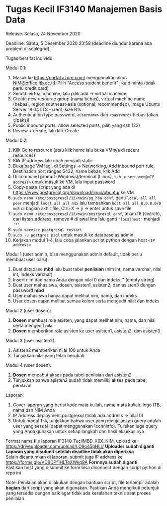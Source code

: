 # Tugas Kecil IF3140 Manajemen Basis Data
Release: Selasa, 24 November 2020

Deadline: Sabtu, 5 Desember 2020 23:59 (deadline diundur karena ada problem di scalegrid)

Tugas bersifat individu

Modul 0.1:
1. Masuk ke https://portal.azure.com/ menggunakan akun NIM@office.itb.ac.id. Pilih "Access student benefit" jika diminta (tidak perlu credit card)
2. Search virtual machine, lalu pilih add -> virtual machine
3. Create new resource group (nama bebas), virtual machine name (bebas), region southeast-asia (optional, recommended), image Ubuntu Server 18.04 LTS - Gen1, size B1s
4. Authentication type password, `<username>` dan `<password>` bebas (akan dipakai)
5. Public inbound ports: Allow selected ports, pilih yang ssh (22)
6. Review + create, lalu klik Create

Modul 0.2:
1. Klik Go to resource (atau klik home lalu buka VMnya di recent resources)
2. Klik IP address lalu ubah menjadi static
3. Buka page VM lagi, di Settings -> Networking, Add inbound port rule, Destination port ranges 5432, name bebas, klik Add
4. Di command prompt (Windows)/terminal (Linux), `ssh <username>@<IP address>` untuk masuk ke VM, lalu input password
5. Copy-paste script yang ada di https://www.postgresql.org/download/linux/ubuntu/ ke VM
6. `sudo nano /etc/postgresql/13/main/pg_hba.conf`, ganti `local all all peer` menjadi `local all all md5` lalu tambahkan `host all all 0.0.0.0/0 md5` di bagian akhir file, Ctrl+X -> y -> enter untuk save file
7. `sudo nano /etc/postgresql/13/main/postgresql.conf`, tekan f6 (search), cari listen_address, remove # di awal line lalu ganti `'localhost'` menjadi `'*'`
8. `sudo service postgresql restart`
9. `sudo -u postgres psql` untuk masuk ke database as admin
10. Kerjakan modul 1-4, lalu coba jalankan script python dengan host `<IP address>`

Modul 1 (user admin, bisa menggunakan admin default, tidak perlu membuat user baru):
1. Buat database __mbd__ lalu buat tabel __penilaian__ (nim int, nama varchar, nilai int, indeks varchar)
2. Insert nim dan nama Anda dengan nilai 0 dan indeks '' (empty string)
3. Buat user mahasiswa, dosen, asisten1, asisten2, dan asisten3 dengan password __mbd__
4. User mahasiswa hanya dapat melihat nim, nama, dan indeks
5. User dosen dapat melihat semua kolom serta mengedit nilai dan indeks

Modul 2 (user dosen):
1. __Dosen__ membuat role asisten, yang dapat melihat nim, nama, dan nilai serta mengedit nilai
2. __Dosen__ memberikan role asisten ke user asisten1, asisten2, dan asisten3

Modul 3 (user asisten2):
1. Asisten2 memberikan nilai 100 untuk Anda
2. Tunjukkan nilai yang telah berubah

Modul 4 (user dosen):
1. __Dosen__ mencabut akses pada tabel penilaian dari asisten2
2. Tunjukkan bahwa asisten2 sudah tidak memiliki akses pada tabel penilaian

Laporan: 
1. Cover laporan yang berisi kode mata kuliah, nama mata kuliah, logo ITB, nama dan NIM Anda
2. IP Address deployment postgresql (tidak ada address -> nilai 0)
3. Untuk modul 1-4, tunjukkan bahwa user yang menjalankan query adalah user yang sesuai (dapat menggunakan \conninfo). Tuliskan juga query yang Anda gunakan untuk setiap langkah dan hasil eksekusinya

Format nama file laporan IF3140_TucilMBD_K0X_NIM, upload ke https://driveuploader.com/upload/LO9o45pHLr/ __Uploader sudah diganti__<br>
__Laporan yang disubmit setelah deadline tidak akan diperiksa__<br>
Selain dicantumkan di laporan, submit juga IP address ke https://forms.gle/VD9DPf1HLTeXWkq9A __Formnya sudah diganti__<br>
Pastikan host yang disubmit ke form bisa diconnect dengan script python di repo ini

Note: Penilaian akan dilakukan dengan bantuan script, file terlampir adalah __bagian__ dari script yang akan digunakan. Pastikan Anda mengikuti petunjuk yang tersedia dengan baik agar tidak ada kesalahan teknis saat proses penilaian
